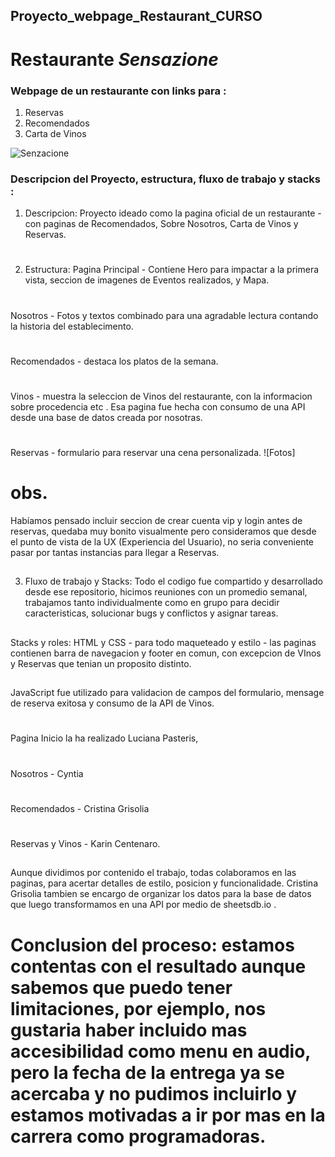 ﻿## Proyecto_webpage_Restaurant_CURSO
 # Restaurante *Sensazione*
 ### Webpage de un restaurante con links para :
 1. Reservas
 2. Recomendados
 3. Carta de Vinos
 
 
 
 ![Senzacione](https://cdn-3.expansion.mx/dims4/default/c0f0051/2147483647/strip/true/crop/1100x619+0+0/resize/1200x675!/format/webp/quality/90/?url=https%3A%2F%2Fcherry-brightspot.s3.amazonaws.com%2F89%2F3f%2F4fb2418b44e69e993cc3692c5e18%2F170307113858-london-oldest-restaurants-wiltons-interior-super-169.jpg)
 ### Descripcion del Proyecto, estructura, fluxo de trabajo y stacks :
 1. Descripcion:
 Proyecto ideado como la pagina oficial de un restaurante - con paginas de Recomendados, Sobre Nosotros, Carta de Vinos y Reservas. 
 #
 2. Estructura:
 Pagina Principal - Contiene Hero para impactar a la primera vista, seccion de imagenes de Eventos realizados, y Mapa.
 #
 Nosotros - Fotos y textos combinado para una agradable lectura contando la historia del establecimento. 
 #
 Recomendados - destaca los platos de la semana. 
 #
 Vinos - muestra la seleccion de Vinos del restaurante, con la informacion sobre procedencia etc . Esa pagina fue hecha con consumo de una API desde una base de datos creada por nosotras.
 #
 Reservas - formulario para reservar una cena personalizada. 
 ![Fotos]
 # obs.
 Habíamos pensado incluir seccion de crear cuenta vip y login antes de reservas, quedaba muy bonito visualmente pero consideramos que desde el punto de vista de la UX (Experiencia del Usuario), no seria conveniente pasar por tantas instancias para llegar a Reservas. 
 ##
 3. Fluxo de trabajo y Stacks:
 Todo el codigo fue compartido y desarrollado desde ese repositorio, hicimos reuniones con un promedio semanal, trabajamos tanto individualmente como en grupo para decidir caracteristicas, solucionar bugs y conflictos y asignar tareas. 
 ##
 Stacks y roles:
 HTML y CSS - para todo maqueteado y estilo - las paginas contienen barra de navegacion y footer en comun, con excepcion de VInos y Reservas que tenian un proposito distinto.
 ##
 JavaScript fue utilizado para validacion de campos del formulario, mensage de reserva exitosa y consumo de la API de Vinos.
 #
 Pagina Inicio la ha realizado Luciana Pasteris, 
 #
 Nosotros - Cyntia
 #
 Recomendados - Cristina Grisolia
  #
 Reservas y Vinos - Karin Centenaro.
 ##
 Aunque dividimos por contenido el trabajo, todas colaboramos en las paginas, para acertar detalles de estilo, posicion y funcionalidade. Cristina Grisolia tambien se encargo de organizar los datos para la base de datos que luego transformamos en una API por medio de sheetsdb.io .
 
 #  Conclusion del proceso: estamos contentas con el resultado aunque sabemos que puedo tener limitaciones, por ejemplo, nos gustaria haber incluido mas accesibilidad como menu en audio, pero la fecha de la entrega ya se acercaba y no pudimos incluirlo y estamos motivadas a ir por mas en la carrera como programadoras.
 

 
 
 
